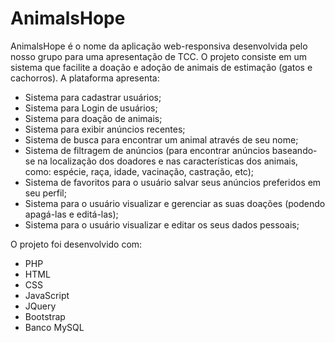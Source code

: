 # AnimalsHope

AnimalsHope é o nome da aplicação web-responsiva desenvolvida pelo nosso grupo para uma apresentação de TCC. O projeto consiste em um sistema que facilite a doação e adoção de animais de estimação (gatos e cachorros). A plataforma apresenta:
- Sistema para cadastrar usuários;
- Sistema para Login de usuários;
- Sistema para doação de animais;
- Sistema para exibir anúncios recentes;
- Sistema de busca para encontrar um animal através de seu nome;
- Sistema de filtragem de anúncios (para encontrar anúncios baseando-se na localização dos doadores e nas características dos animais, como: espécie, raça, idade, vacinação, castração, etc);
- Sistema de favoritos para o usuário salvar seus anúncios preferidos em seu perfil;
- Sistema para o usuário visualizar e gerenciar as suas doações (podendo apagá-las e editá-las);
- Sistema para o usuário visualizar e editar os seus dados pessoais;

O projeto foi desenvolvido com:
- PHP
- HTML
- CSS
- JavaScript
- JQuery
- Bootstrap
- Banco MySQL
